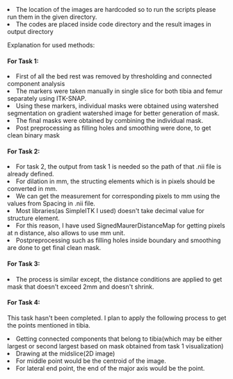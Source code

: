 <li> The location of the images are hardcoded so to run the scripts please run them in the given directory. </li>
<li>  The codes are placed inside code directory and the result images in output directory </li>


Explanation for used methods:

#### For Task 1:
<li> First of all the bed rest was removed by thresholding and connected component analysis </li>
<li> The markers were taken manually in single slice for both tibia and femur separately using ITK-SNAP.</li>
<li> Using these markers, individual masks were obtained using watershed segmentation on gradient watershed image for better generation of mask.</li>
<li> The final masks were obtained by combining the individual mask.</li>
<li> Post preprocessing as filling holes and smoothing were done, to get clean binary mask</li>

#### For Task 2:
<li> For task 2, the output from task 1 is needed so the path of that .nii file is already defined.</li>
<li> For dilation in mm, the structing elements which is in pixels should be converted in mm.</li>
<li> We can get the measurement for corresponding pixels to mm using the values from Spacing in .nii file.</li>
<li> Most libraries(as SimpleITK I used) doesn't take decimal value for structure element.</li>
<li> For this reason, I have used SignedMaurerDistanceMap for getting pixels at n distance, also allows to use mm unit.</li>
<li> Postpreprocessing such as filling holes inside boundary and smoothing are done to get final clean mask.</li>

#### For Task 3: 
<li>The process is similar except, the distance  conditions are applied to get mask that doesn't exceed 2mm and doesn't shrink. </li>

#### For Task 4:
This task hasn't been completed. I plan to apply the following process to get the points mentioned in tibia. 
<li> Getting connected components that belong to tibia(which may be either largest or second largest based on mask obtained from task 1 visualization) </li>
<li> Drawing at the midslice(2D image)</li>
<li> For middle point would be the centroid of the image.</li>
<li> For lateral end point, the end of the major axis would be the point. </li>
